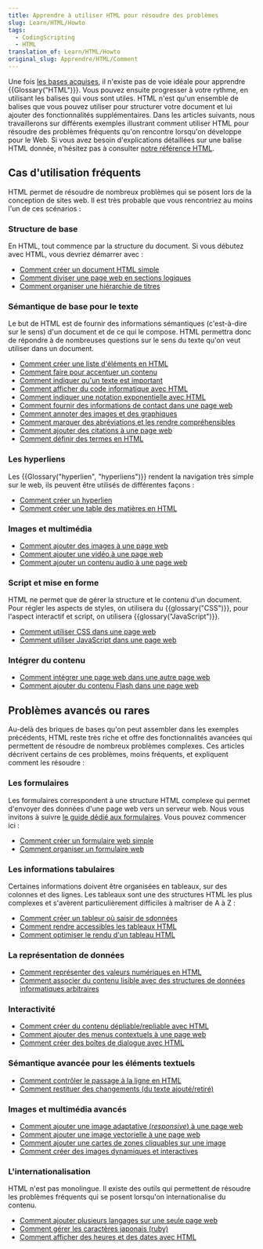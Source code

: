 ```yaml
---
title: Apprendre à utiliser HTML pour résoudre des problèmes
slug: Learn/HTML/Howto
tags:
  - CodingScripting
  - HTML
translation_of: Learn/HTML/Howto
original_slug: Apprendre/HTML/Comment
---
```

Une fois [les bases acquises](/fr/docs/Apprendre/Commencer_avec_le_web/Les_bases_HTML), il n'existe pas de voie idéale pour apprendre {{Glossary("HTML")}}. Vous pouvez ensuite progresser à votre rythme, en utilisant les balises qui vous sont utiles. HTML n'est qu'un ensemble de balises que vous pouvez utiliser pour structurer votre document et lui ajouter des fonctionnalités supplémentaires. Dans les articles suivants, nous travaillerons sur différents exemples illustrant comment utiliser HTML pour résoudre des problèmes fréquents qu'on rencontre lorsqu'on développe pour le Web. Si vous avez besoin d'explications détaillées sur une balise HTML donnée, n'hésitez pas à consulter [notre référence HTML](/fr/docs/Web/HTML/Reference).

## Cas d'utilisation fréquents

HTML permet de résoudre de nombreux problèmes qui se posent lors de la conception de sites web. Il est très probable que vous rencontriez au moins l'un de ces scénarios :

### Structure de base

En HTML, tout commence par la structure du document. Si vous débutez avec HTML, vous devriez démarrer avec :

- [Comment créer un document HTML simple](/fr/docs/Apprendre/HTML/Comment/Cr%C3%A9er_un_document_HTML_simple)
- [Comment diviser une page web en sections logiques](/fr/docs/Apprendre/HTML/Comment/D%C3%A9couper_une_page_web_en_sections_logiques)
- [Comment organiser une hiérarchie de titres](/fr/docs/Apprendre/HTML/Comment/Mettre_en_place_une_hi%C3%A9rarchie_de_titres)

### Sémantique de base pour le texte

Le but de HTML est de fournir des informations sémantiques (c'est-à-dire sur le sens) d'un document et de ce qui le compose. HTML permettra donc de répondre à de nombreuses questions sur le sens du texte qu'on veut utiliser dans un document.

- [Comment créer une liste d'éléments en HTML](/fr/docs/Learn/HTML/Howto/Create_list_of_items_with_HTML)
- [Comment faire pour accentuer un contenu](/fr/docs/Learn/HTML/Howto/Emphasize_content_or_indicate_that_text_is_important)
- [Comment indiquer qu'un texte est important](/fr/docs/Learn/HTML/Howto/Emphasize_content_or_indicate_that_text_is_important)
- [Comment afficher du code informatique avec HTML](/fr/docs/Learn/HTML/Howto/Display_computer_code_with_HTML)
- [Comment indiquer une notation exponentielle avec HTML](/fr/docs/Learn/HTML/Howto/Indicate_exponential_notation_with_HTML)
- [Comment fournir des informations de contact dans une page web](/fr/docs/Learn/HTML/Howto/Provide_contact_information_within_a_webpage)
- [Comment annoter des images et des graphiques](/fr/docs/Learn/HTML/Howto/Annotate_images_and_graphics)
- [Comment marquer des abréviations et les rendre compréhensibles](/fr/docs/Learn/HTML/Howto/Mark_abbreviations_and_make_them_understandable)
- [Comment ajouter des citations à une page web](/fr/docs/Learn/HTML/Howto/Add_citations_to_webpages)
- [Comment définir des termes en HTML](/fr/docs/Learn/HTML/Howto/Define_terms_with_HTML)

### Les hyperliens

Les {{Glossary("hyperlien", "hyperliens")}} rendent la navigation très simple sur le web, ils peuvent être utilisés de différentes façons :

- [Comment créer un hyperlien](/fr/docs/Learn/HTML/Howto/Create_a_hyperlink)
- [Comment créer une table des matières en HTML](/fr/docs/Learn/HTML/Howto/Create_list_of_items_with_HTML)

### Images et multimédia

- [Comment ajouter des images à une page web](/fr/docs/Learn/HTML/Howto/Add_images_to_a_webpage)
- [Comment ajouter une vidéo à une page web](/fr/docs/Learn/HTML/Howto/Add_audio_or_video_content_to_a_webpage)
- [Comment ajouter un contenu audio à une page web](/fr/docs/Learn/HTML/Howto/Add_audio_or_video_content_to_a_webpage)

### Script et mise en forme

HTML ne permet que de gérer la structure et le contenu d'un document. Pour régler les aspects de styles, on utilisera du {{glossary("CSS")}}, pour l'aspect interactif et script, on utilisera {{glossary("JavaScript")}}.

- [Comment utiliser CSS dans une page web](/fr/docs/Learn/HTML/Howto/Use_CSS_within_a_webpage)
- [Comment utiliser JavaScript dans une page web](/fr/docs/Learn/HTML/Howto/Use_JavaScript_within_a_webpage)

### Intégrer du contenu

- [Comment intégrer une page web dans une autre page web](/fr/docs/Learn/HTML/Howto/Embed_a_webpage_within_another_webpage)
- [Comment ajouter du contenu Flash dans une page web](/fr/docs/Learn/HTML/Howto/Add_Flash_content_within_a_webpage)

## Problèmes avancés ou rares

Au-delà des briques de bases qu'on peut assembler dans les exemples précédents, HTML reste très riche et offre des fonctionnalités avancées qui permettent de résoudre de nombreux problèmes complexes. Ces articles décrivent certains de ces problèmes, moins fréquents, et expliquent comment les résoudre :

### Les formulaires

Les formulaires correspondent à une structure HTML complexe qui permet d'envoyer des données d'une page web vers un serveur web. Nous vous invitons à suivre [le guide dédié aux formulaires](/fr/docs/Web/Guide/HTML/Formulaires). Vous pouvez commencer ici :

- [Comment créer un formulaire web simple](/fr/docs/Web/Guide/HTML/Formulaires/Mon_premier_formulaire_HTML)
- [Comment organiser un formulaire web](/fr/docs/Web/Guide/HTML/Formulaires/Comment_structurer_un_formulaire_HTML)

### Les informations tabulaires

Certaines informations doivent être organisées en tableaux, sur des colonnes et des lignes. Les tableaux sont une des structures HTML les plus complexes et s'avèrent particulièrement difficiles à maîtriser de A à Z :

- [Comment créer un tableur où saisir de sdonnées](/fr/docs/Learn/HTML/Howto/Create_a_data_spreadsheet)
- [Comment rendre accessibles les tableaux HTML](/fr/docs/Learn/HTML/Howto/Make_HTML_tables_accessible)
- [Comment optimiser le rendu d'un tableau HTML](/fr/docs/Learn/HTML/Howto/Optimize_HTML_table_rendering)

### La représentation de données

- [Comment représenter des valeurs numériques en HTML](/fr/docs/Learn/HTMLHowto/Represent_numeric_values_with_HTML)
- [Comment associer du contenu lisible avec des structures de données informatiques arbitraires](/fr/docs/Learn/HTML/Howto/Associate_human_readable_content_with_arbitrary_computer_data_structures)

### Interactivité

- [Comment créer du contenu dépliable/repliable avec HTML](/fr/docs/Learn/HTML/Howto/Create_collapsible_content_with_HTML)
- [Comment ajouter des menus contextuels à une page web](/fr/docs/Learn/HTML/Howto/Add_context_menus_to_a_webpage)
- [Comment créer des boîtes de dialogue avec HTML](/fr/docs/Learn/HTML/Howto/Create_dialog_boxes_with_HTML)

### Sémantique avancée pour les éléments textuels

- [Comment contrôler le passage à la ligne en HTML](/fr/docs/Learn/HTML/Howto/Take_control_of_HTML_line_breaking)
- [Comment restituer des changements (du texte ajouté/retiré)](/fr/docs/Learn/HTML/Howto/Mark_text_insertion_and_deletion)

### Images et multimédia avancés

- [Comment ajouter une image adaptative (_responsive_) à une page web](/fr/docs/Learn/HTML/Howto/Add_responsive_image_to_a_webpage)
- [Comment ajouter une image vectorielle à une page web](/fr/docs/Learn/HTML/Howto/Add_vector_image_to_a_webpage)
- [Comment ajouter une cartes de zones cliquables sur une image](/fr/docs/Learn/HTML/Howto/Add_a_hit_map_on_top_of_an_image)
- [Comment créer des images dynamiques et interactives](/fr/docs/Learn/HTML/Howto/Create_dynamic_and_interactive_images)

### L'internationalisation

HTML n'est pas monolingue. Il existe des outils qui permettent de résoudre les problèmes fréquents qui se posent lorsqu'on internationalise du contenu.

- [Comment ajouter plusieurs langages sur une seule page web](/fr/docs/Learn/HTML/Howto/Add_multiple_languages_into_a_single_webpage)
- [Comment gérer les caractères japonais (ruby)](/fr/docs/Learn/HTML/Howto/Handle_Japanese_ruby_characters)
- [Comment afficher des heures et des dates avec HTML](/fr/docs/Learn/HTML/Howto/Display_time_and_date_with_HTML)
